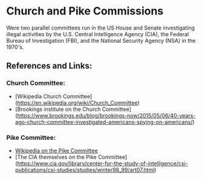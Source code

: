 # Church and Pike Commissions
Were two parallel committees run in the US House and Senate investigating illegal activities by the U.S. Central Intelligence Agency (CIA), the Federal Bureau of Investigation (FBI), and the National Security Agency (NSA) in the 1970's.
 
 
## References and Links:

### Church Committee:

* [Wikipedia Church Committee] (https://en.wikipedia.org/wiki/Church_Committee)
* [Brookings institute on the Church Committee] (https://www.brookings.edu/blog/brookings-now/2015/05/06/40-years-ago-church-committee-investigated-americans-spying-on-americans/)

### Pike Committee:

* [Wikipedia on the Pike Committee](https://en.wikipedia.org/wiki/Pike_Committee)
* [The CIA themselves on the Pike Committee] (https://www.cia.gov/library/center-for-the-study-of-intelligence/csi-publications/csi-studies/studies/winter98_99/art07.html)
